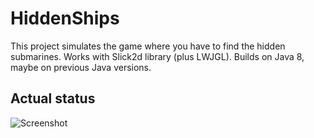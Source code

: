 # HiddenShips

This project simulates the game where you have to find the hidden submarines.
Works with Slick2d library (plus LWJGL). Builds on Java 8, maybe on previous Java versions.

## Actual status
![Screenshot](http://i.imgur.com/BwYW7Pp.png)